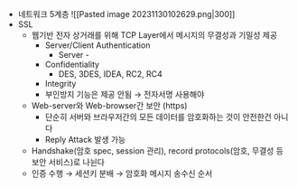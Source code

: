 - 네트워크 5계층 ![[Pasted image 20231130102629.png|300]]
- SSL
	- 웹기반 전자 상거래를 위해 TCP Layer에서 메시지의 무결성과 기밀성 제공
		- Server/Client Authentication
			- Server -
		- Confidentiality
			- DES, 3DES, IDEA, RC2, RC4
		- Integrity 
		- 부인방지 기능은 제공 안됨 → 전자서명 사용해야
	- Web-server와 Web-browser간 보안 (https)
		- 단순히 서버와 브라우저간의 모든 데이터를 암호화하는 것이 안전한건 아니다
		- Reply Attack 발생 가능
	- Handshake(암호 spec, session 관리), 
	  record protocols(암호, 무결성 등 보안 서비스)로 나뉜다
	- 인증 수행 → 세션키 분배 → 암호화 메시지 송수신 순서
